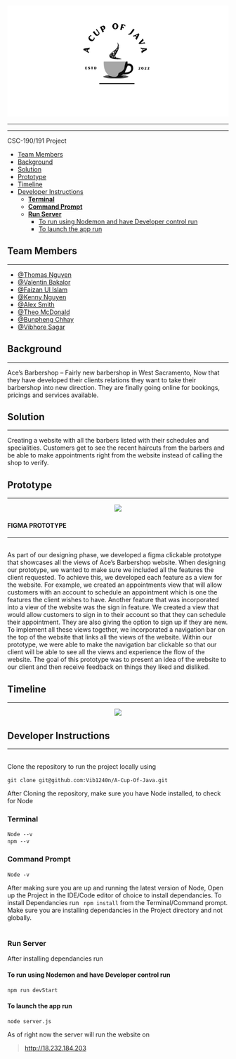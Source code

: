 <p align="center">
  <img src="/Assets/images/WhiteBackgroundLogo.png" />
</p>

---

---

CSC-190/191 Project

- [Team Members](#team-members)
- [Background](#background)
- [Solution](#solution)
- [Prototype](#prototype)
- [Timeline](#timeline)
- [Developer Instructions](#developer-instructions)
  - [**Terminal**](#terminal)
  - [**Command Prompt**](#command-prompt)
  - [**Run Server**](#run-server)
    - [To run using Nodemon and have Developer control run](#to-run-using-nodemon-and-have-developer-control-run)
    - [To launch the app run](#to-launch-the-app-run)

## Team Members

---

- [@Thomas Nguyen](https://github.com/NguyenSt3r)
- [@Valentin Bakalor](https://github.com/Val2049)
- [@Faizan Ul Islam](https://github.com/FizzyPop007)
- [@Kenny Nguyen](https://github.com/Kennypnguyen)
- [@Alex Smith](https://github.com/arsmith97)
- [@Theo McDonald](https://github.com/TheoMcDonald)
- [@Bunpheng Chhay](https://github.com/Bunphengchhay)
- [@Vibhore Sagar](https://github.com/Vib1240n)

## Background

---

Ace’s Barbershop – Fairly new barbershop in West Sacramento, Now that they have developed their clients relations they want to take their barbershop into new direction. They are finally going online for bookings, pricings and services available.

## Solution

---

Creating a website with all the barbers listed with their schedules and specialities. Customers get to see the recent haircuts from the barbers and be able to make appointments right from the website instead of calling the shop to verify.

## Prototype

---

<p align="center">
<img src="https://raw.githubusercontent.com/Vib1240n/A-Cup-Of-Java/679be5bf5e9b81798a197d8d811308971d246954/Assets/images/PrototypeGif.gif" />
</p>

<h4>FIGMA PROTOTYPE</h4>
<hr>
<br>
As part of our designing phase, we developed a figma clickable prototype that showcases all the views of Ace’s Barbershop website. When designing our prototype, we wanted to make sure we included all the features the client requested. To achieve this, we developed each feature as a view for the website. For example, we created an appointments view that will allow customers with an account to schedule an appointment which is one the features the client wishes to have. Another feature that was incorporated into a view of the website was the sign in feature. We created a view that would allow customers to sign in to their account so that they can schedule their appointment. They are also giving the option to sign up if they are new. To implement all these views together, we incorporated a navigation bar on the top of the website that links all the views of the website. Within our prototype, we were able to make the navigation bar clickable so that our client will be able to see all the views and experience the flow of the website. The goal of this prototype was to present an idea of the website to our client and then receive feedback on things they liked and disliked.

## Timeline

---

<p align="center">
<img src="https://raw.githubusercontent.com/Vib1240n/A-Cup-Of-Java/8538fde5ca9a74c3b2e5aea240dd365454112c43/Assets/images/COJ%20Timeline.png" />
</p>

## Developer Instructions

<hr>
<br>
Clone the repository to run the project locally using

    git clone git@github.com:Vib1240n/A-Cup-Of-Java.git

After Cloning the repository, make sure you have Node installed, to check for Node

### **Terminal**

    Node --v
    npm --v

### **Command Prompt**

    Node -v

After making sure you are up and running the latest version of Node, Open up the Project in the IDE/Code editor of choice to install dependancies. To install Dependancies run
` npm install` from the Terminal/Command prompt.<br> Make sure you are installing dependancies in the Project directory and not globally.
<br>
<br>

### **Run Server**

After installing dependancies run<br>

#### To run using Nodemon and have Developer control run

```
npm run devStart
```

#### To launch the app run

```
node server.js
```

As of right now the server will run the website on

> http://18.232.184.203
